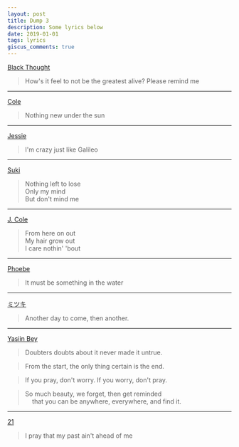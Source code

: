 ```yaml
---
layout: post
title: Dump 3
description: Some lyrics below
date: 2019-01-01
tags: lyrics
giscus_comments: true
---
```


[Black Thought](https://music.youtube.com/watch?v=wGXUGHmHpYk&feature=share&t=48)

> How's it feel to not be the greatest alive? Please remind me

---

[Cole](https://youtu.be/-p9Gy4hkwhY?t=48)

> Nothing new under the sun

---

[Jessie](https://music.youtube.com/watch?v=wRkZRkBk1Rc&feature=share)

> I'm crazy just like Galileo

---

[Suki](https://music.youtube.com/watch?v=EECmZ_xm3QM&feature=share)

> Nothing left to lose  
Only my mind  
But don't mind me

---

[J. Cole](https://music.youtube.com/watch?v=g1QobinRyaA&feature=share)

> From here on out  
My hair grow out  
I care nothin' 'bout

---

[Phoebe](https://music.youtube.com/watch?v=ekXfx-rQ3Ww&feature=share)

> It must be something in the water

---

[ミツキ](https://music.youtube.com/watch?v=WgR5v5_LRME&feature=share)

> Another day to come, then another.

---

[Yasiin Bey](https://youtu.be/TxQb44cvh1I)

> Doubters doubts about it never made it untrue.

> From the start, the only thing certain is the end.

> If you pray, don't worry. If you worry, don't pray.

> So much beauty, we forget, then get reminded  
&nbsp;&nbsp;&nbsp;&nbsp;that you can be anywhere, everywhere, and find it.

---

[21](https://music.youtube.com/watch?v=O_VL92mfXwQ&feature=share)

> I pray that my past ain't ahead of me
